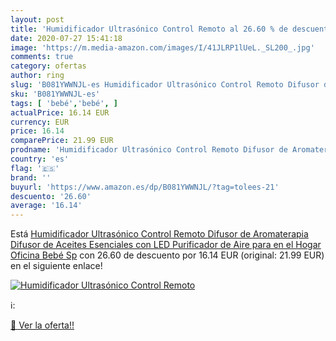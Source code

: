 ```yaml
---
layout: post
title: 'Humidificador Ultrasónico Control Remoto al 26.60 % de descuento'
date: 2020-07-27 15:41:18
image: 'https://m.media-amazon.com/images/I/41JLRP1lUeL._SL200_.jpg'
comments: true
category: ofertas
author: ring
slug: 'B081YWWNJL-es Humidificador Ultrasónico Control Remoto Difusor de...'
sku: 'B081YWWNJL-es'
tags: [ 'bebé','bebé', ]
actualPrice: 16.14 EUR
currency: EUR
price: 16.14
comparePrice: 21.99 EUR
prodname: 'Humidificador Ultrasónico Control Remoto Difusor de Aromaterapia Difusor de Aceites Esenciales con LED Purificador de Aire para en el Hogar Oficina Bebé Sp'
country: 'es'
flag: '🇪🇸'
brand: ''
buyurl: 'https://www.amazon.es/dp/B081YWWNJL/?tag=tolees-21'
descuento: '26.60'
average: '16.14'
---
```


Está [Humidificador Ultrasónico Control Remoto Difusor de Aromaterapia Difusor de Aceites Esenciales con LED Purificador de Aire para en el Hogar Oficina Bebé Sp](https://www.amazon.es/dp/B081YWWNJL/?tag=tolees-21) con 26.60 de descuento por 16.14 EUR (original: 21.99 EUR) en el siguiente enlace!

[![Humidificador Ultrasónico Control Remoto](https://m.media-amazon.com/images/I/41JLRP1lUeL._SL200_.jpg)](https://www.amazon.es/dp/B081YWWNJL/?tag=tolees-21)

ℹ️:


[🛒 Ver la oferta!!](https://www.amazon.es/dp/B081YWWNJL/?tag=tolees-21)
